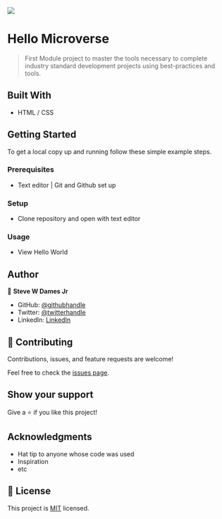 ![](https://img.shields.io/badge/Microverse-blueviolet)

# Hello Microverse

> First Module project to master the tools necessary to complete industry standard development projects using best-practices and tools.


## Built With

- HTML / CSS



## Getting Started

To get a local copy up and running follow these simple example steps.

### Prerequisites 
- Text editor | Git and Github set up

### Setup 
- Clone repository and open with text editor

### Usage 
- View Hello World 




## Author

👤 **Steve W Dames Jr**

- GitHub: [@githubhandle](https://github.com/steveWDamesJr)
- Twitter: [@twitterhandle](https://twitter.com/Steve88312331)
- LinkedIn: [LinkedIn](https://www.linkedin.com/in/steve-w-dames-jr/)


## 🤝 Contributing

Contributions, issues, and feature requests are welcome!

Feel free to check the [issues page](../../issues/).

## Show your support

Give a ⭐️ if you like this project!

## Acknowledgments

- Hat tip to anyone whose code was used
- Inspiration
- etc

## 📝 License

This project is [MIT](./MIT.md) licensed.
